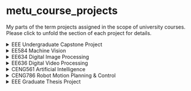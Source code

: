 # metu_course_projects
My parts of the term projects assigned in the scope of university courses. Please click to unfold the section of each project for details.

<details>
  <summary>EEE Undergraduate Capstone Project</summary>
  
  ## Electrical-Electronics Eng. Undergraduate Capstone Project: 3-ball Playing Robot
  https://user-images.githubusercontent.com/97564250/236216379-7402f908-63a5-4388-bbc0-949204c5af0e.mp4
  
  I was in a team of six people and my responsibility was to detect location and colors of the 3 balls by the images acquired by a top view camera. The objective is to hit the cue ball (red one in the examples here) to touch other two balls. The shooting angle calculation are also shown by two lines: one for cueing towards the second ball and one for hitting the third after reflection. The robot is mobile and freely moving, that communicates with Matlab host via bluetooth.
  
  > Relevant content is [here](/metu_eee_undergrad_capstone). The code is not compiled, should be run in MATLAB 2016a or later.
  
  >**Note** I also made a GUI to select cue ball, to observe image-based calculations and to give hit command. The GUI related files are named as `ErasmusPlusOne`, but it will not work properly without other components of the project. If you would like try CV output only, run `capstone_cv_part`.

  <p float="left">
    <img src="https://user-images.githubusercontent.com/97564250/236222004-c8ace175-8294-4a20-865e-755506fa6e95.jpg" width="43%">
    <img src="https://user-images.githubusercontent.com/97564250/236222017-af5ba922-c678-4373-b9c0-d3e800f79d1c.jpg" width="48%">
    <img src="https://user-images.githubusercontent.com/97564250/236222011-80cfbab7-4f5e-4390-a6c1-244171c66e84.jpg" width="43%">
    <img src="https://user-images.githubusercontent.com/97564250/236222021-cb4d181c-f860-4c6b-89c0-85f68f214073.jpg" width="48%">
    <img src="https://user-images.githubusercontent.com/97564250/236222016-2d973268-2620-4c37-be5b-c20e067cad9d.jpg" width="43%">
    <img src="https://user-images.githubusercontent.com/97564250/236222024-3f69e7c2-c26b-4b44-b132-3610ed860ade.jpg" width="48%">
  </p>
  
  _Figure: Input images from top view camera and resulting images of located balls with calculated hitting angles_

</details>

<details>
  <summary>EE584 Machine Vision</summary>
  
  ## EE584 Machine Vision Project: Implementing StereoSnakes

  ![comparison](https://user-images.githubusercontent.com/97564250/236255629-347c0ab9-0931-4cb5-bd23-29679576abd1.jpg)
  
  This is an implementation of ICCV 2015 [paper](/metu_ee584_machine_vision_stereo_snakes/doc/Ju_StereoSnakes_Contour_Based_ICCV_2015_paper.pdf) completely coded by our group of two. The work consists of stereo-aided segmentation and Matlab GUI. The method takes input of a single stereo image, that is foreground-segmented by an arbitrary algorithm. Then, energy functions (depending on the parameters) strives to fit best segmentation to the second stereo image. The advantage of this method is that it has potential to improve input segmentation and to segment occluded objects in the first image.
  
  > Relevant content is [here](/metu_ee584_machine_vision_stereo_snakes). The code is not compiled, should be run in MATLAB 2016a or later.

  <p float="left">
    <img src="https://user-images.githubusercontent.com/97564250/236255639-e9ce31c2-7c02-4014-b7b9-0134496848e0.JPG" width="75%">
  </p>
  
  _Figure: StereoSnakes Matlab GUI (please follow steps in the [documents](/metu_ee584_machine_vision_stereo_snakes/doc) to familiarize with the parameters)_

</details>

<details>
  <summary>EE634 Digital Image Processing</summary>
  
  ## EE634 Digital Image Processing Project: Watershed Segmentation

  <p float="left">
    <img title="beach_onlyridgelines" src="https://user-images.githubusercontent.com/97564250/236262880-872e1d30-edfa-4d33-8c24-ddd50f7768cd.JPG" width="24%">
    <img title="beach_segments" src="https://user-images.githubusercontent.com/97564250/236262923-66ce8ab2-9a7d-46fa-9263-1f56743daa4a.JPG" width="24%">
    <img title="hats_onlyridgelines" src="https://user-images.githubusercontent.com/97564250/236262940-4360fa77-bb62-412c-8081-328d94079a85.JPG" width="24%">
    <img title="hats_segments" src="https://user-images.githubusercontent.com/97564250/236262945-4332ba9f-359c-4df4-a237-5eecee72f329.JPG" width="24%">
    <img title="candies_onlyridgelines" src="https://user-images.githubusercontent.com/97564250/236262931-6f02ba05-7725-4080-8519-551de8290e55.JPG" width="24%">
    <img title="candies_segments" src="https://user-images.githubusercontent.com/97564250/236262935-2b60ba3c-327b-4d44-9ca7-04e2e49cc81d.JPG" width="24%">
    <img title="peppers_onlyridgelines" src="https://user-images.githubusercontent.com/97564250/236262962-5c668097-3bd0-4f91-aeb9-86dea915766e.JPG" width="24%">
    <img title="peppers_segments" src="https://user-images.githubusercontent.com/97564250/236262915-9e278be9-d6f5-416f-a5e3-cd77033c5d2c.JPG" width="24%">
    <img title="peppers_onlyridgelines" src="https://user-images.githubusercontent.com/97564250/236262952-ce7bc4bd-c4e1-4f07-bfd9-065e069b1707.JPG" width="48%">
    <img title="parrots_segments" src="https://user-images.githubusercontent.com/97564250/236262960-9a5625ac-c309-4ee4-9d5d-ac0cc5fcc377.JPG" width="48%">
  </p>

  _Figure: Watershed ridgelines on original images and segmentation results_
  
  This script is a part of a project to test and compare distinct segmetation algorithms on richly colored images. My objective was to implement watershed algorithm on the given images. I tackled with the oversegmentation problem which is typical to this method by filtering and merging similar blobs of segmentations.
  
  > Relevant content is [here](/metu_ee634_digital_image_processing_watershed_segmentation). The code is not compiled, should be run in MATLAB 2016a or later.
</details>

<details>
  <summary>EE636 Digital Video Processing</summary>
  
  ## EE636 Digital Video Processing Project: Implementing Tracking in Crowds
  
  https://user-images.githubusercontent.com/97564250/236273516-d16a81c5-aa7c-4374-9ecf-3304126f0898.mp4
  
  This is an implementation of ECCV 2008 [paper](/metu_ee636_digital_video_processing_tracking_in_crowds/doc/TrackingInCrowds_ECC2008(MAIN%20PAPER).pdf) completely coded by me. The method, first, analyzes several frames of the video to understand the general movement flow of the crowd (offline). Then, the object in a user-selected window is tracked by combining offline analysis and online tracking by photometric features. Please see the [documents](/metu_ee636_digital_video_processing_tracking_in_crowds/doc) to familiarize with parameters and for the detailed explanation of the algorithm. 
  
  >**Note** Offline part is encapsulated in the `initialize.m` which analyzes video to get SFF and BFF information. Finally, run `real_time.m` to select an object to track by dragging the marker on the desired location and, then, by double-clicking it. Both scripts have several parameters adjusted to default values.
  
  > Relevant content is [here](/metu_ee636_digital_video_processing_tracking_in_crowds). The code is not compiled, should be run in MATLAB 2016a or later.
</details>

<details>
  <summary>CENG561 Artificial Intelligence</summary>
  
  ## CENG561 Artificial Intelligence Project: Map Spanning (Cleanbot)
  
  >**Warning** This project has its own repository, please visit [here](https://github.com/volkbay/cleanbot).

</details>

<details>
  <summary>CENG786 Robot Motion Planning & Control</summary>
  
  ## CENG786 Robot Motion Planning & Control Project: Implementing a Multi-robot Path Planner
  
  <p>
    <video src="https://user-images.githubusercontent.com/97564250/236289566-69da7d60-be8c-4243-a958-bbb30d3f0745.mp4" type="video/mp4" width="10%">
    <p float="left">
       <img title="path1" src="https://user-images.githubusercontent.com/97564250/236290029-95a57601-9748-408b-977c-5c1849816f13.png" width="32%">
       <img title="path2" src="https://user-images.githubusercontent.com/97564250/236290033-1fd7ada6-967d-4929-81e8-c8a23bed62b2.png" width="32%">
       <img title="path3" src="https://user-images.githubusercontent.com/97564250/236290037-8802620c-eb24-41b5-ab84-1fc20fedf425.png" width="32%">
    </p>
  </p>

  _Figure: Efficient paths of each robot between respective starting and target locations_
  
  This is an implementation of IJRR 2016 [paper](/metu_ceng786_robot_motion_planning/doc/Solovey(2016)_Discrete%20RRT%20for%20exploration%20of%20implicit%20roadmaps%20in%20multi%20robot%20motion%20planning.pdf) completely coded by me. Due to the fact that this is a term project, I partially realized the 2D map experiments of the work (there are also 3D experiments). Basically, this is a composed method exploring implicit paths in a multi-robot scene, each having a start and destination point. The main idea is discretizing the popular RRT algorithm to get most cost efficient motion planning.
  
The robots are holonomic and circular with 2DOF. Obstacles are convex or concave polyhedral 2D objects in a 10x10 meters map. The map obstacle geometries are embedded in the `init_arena` script. Main function `main_project_ceng786` may be called with two parameters namely _case_number_ and _number_of_vertices_. First one determines which the type of the arena, start-target locations and the number of robots, while the latter is for PRM calculation of each agent.

> Relevant content is [here](/metu_ceng786_robot_motion_planning). The code is not compiled, should be run in MATLAB 2016a or later.

</details>

<details>
  <summary>EEE Graduate Thesis Project</summary>
  
  ## Electrical-Electronics Eng. MSc Thesis Project: Automated Image Processing for Scratch Detection on Specular Surfaces
  
  >**Warning** This project has its own repository, please visit [here](https://github.com/volkbay/AIPSDSS).

</details>
